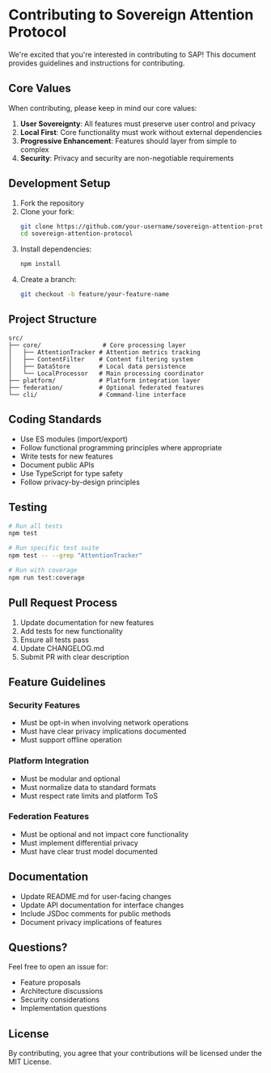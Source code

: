 # Contributing to Sovereign Attention Protocol

We're excited that you're interested in contributing to SAP! This document provides guidelines and instructions for contributing.

## Core Values

When contributing, please keep in mind our core values:

1. **User Sovereignty**: All features must preserve user control and privacy
2. **Local First**: Core functionality must work without external dependencies
3. **Progressive Enhancement**: Features should layer from simple to complex
4. **Security**: Privacy and security are non-negotiable requirements

## Development Setup

1. Fork the repository
2. Clone your fork:
   ```bash
   git clone https://github.com/your-username/sovereign-attention-protocol.git
   cd sovereign-attention-protocol
   ```
3. Install dependencies:
   ```bash
   npm install
   ```
4. Create a branch:
   ```bash
   git checkout -b feature/your-feature-name
   ```

## Project Structure

```
src/
├── core/                 # Core processing layer
│   ├── AttentionTracker # Attention metrics tracking
│   ├── ContentFilter    # Content filtering system
│   ├── DataStore        # Local data persistence
│   └── LocalProcessor   # Main processing coordinator
├── platform/            # Platform integration layer
├── federation/          # Optional federated features
└── cli/                 # Command-line interface
```

## Coding Standards

- Use ES modules (import/export)
- Follow functional programming principles where appropriate
- Write tests for new features
- Document public APIs
- Use TypeScript for type safety
- Follow privacy-by-design principles

## Testing

```bash
# Run all tests
npm test

# Run specific test suite
npm test -- --grep "AttentionTracker"

# Run with coverage
npm run test:coverage
```

## Pull Request Process

1. Update documentation for new features
2. Add tests for new functionality
3. Ensure all tests pass
4. Update CHANGELOG.md
5. Submit PR with clear description

## Feature Guidelines

### Security Features
- Must be opt-in when involving network operations
- Must have clear privacy implications documented
- Must support offline operation

### Platform Integration
- Must be modular and optional
- Must normalize data to standard formats
- Must respect rate limits and platform ToS

### Federation Features
- Must be optional and not impact core functionality
- Must implement differential privacy
- Must have clear trust model documented

## Documentation

- Update README.md for user-facing changes
- Update API documentation for interface changes
- Include JSDoc comments for public methods
- Document privacy implications of features

## Questions?

Feel free to open an issue for:
- Feature proposals
- Architecture discussions
- Security considerations
- Implementation questions

## License

By contributing, you agree that your contributions will be licensed under the MIT License.
